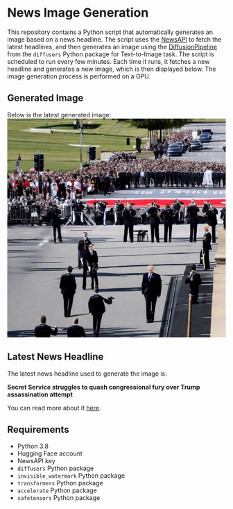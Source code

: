 # News Image Generation
This repository contains a Python script that automatically generates an image based on a news headline. The script uses the [NewsAPI](https://newsapi.org/) to fetch the latest headlines, and then generates an image using the [DiffusionPipeline](https://github.com/huggingface/diffusers) from the `diffusers` Python package for Text-to-Image task.
The script is scheduled to run every few minutes. Each time it runs, it fetches a new headline and generates a new image, which is then displayed below. The image generation process is performed on a GPU.

## Generated Image
Below is the latest generated image:
![Generated Image](image.png)

## Latest News Headline
The latest news headline used to generate the image is:

**Secret Service struggles to quash congressional fury over Trump assassination attempt**

You can read more about it [here](https://news.google.com/rss/articles/CBMiWGh0dHBzOi8vd3d3LnBvbGl0aWNvLmNvbS9uZXdzLzIwMjQvMDcvMTcvc2VjcmV0LXNlcnZpY2UtY29uZ3Jlc3MtdHJ1bXAtc2hvb3RpbmctMDAxNjkxODfSAQA?oc=5).

## Requirements
- Python 3.8
- Hugging Face account
- NewsAPI key
- `diffusers` Python package
- `invisible_watermark` Python package
- `transformers` Python package
- `accelerate` Python package
- `safetensors` Python package
